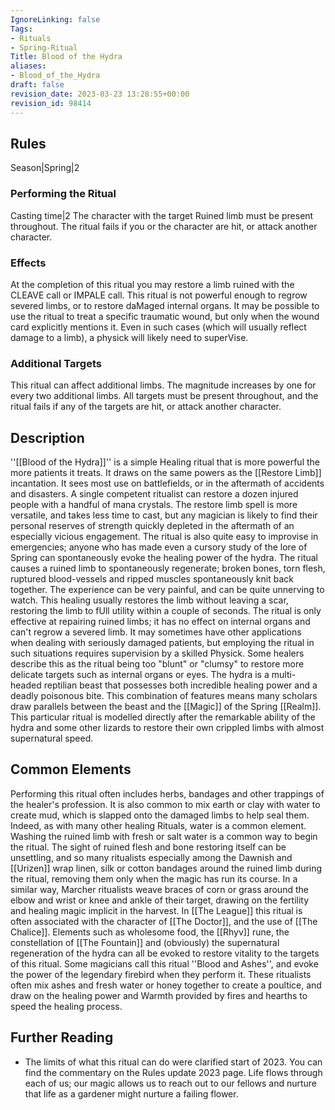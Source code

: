 ```yaml
---
IgnoreLinking: false
Tags:
- Rituals
- Spring-Ritual
Title: Blood of the Hydra
aliases:
- Blood_of_the_Hydra
draft: false
revision_date: 2023-03-23 13:28:55+00:00
revision_id: 98414
---
```


## Rules
Season|Spring|2
### Performing the Ritual
Casting time|2 The character with the target Ruined limb must be present throughout. 
The ritual fails if you or the character are hit, or attack another character.
### Effects
At the completion of this ritual you may restore a limb ruined with the CLEAVE call or IMPALE call.
This ritual is not powerful enough to regrow severed limbs, or to restore daMaged internal organs. It may be possible to use the ritual to treat a specific traumatic wound, but only when the wound card explicitly mentions it. Even in such cases (which will usually reflect damage to a limb), a physick will likely need to superVise.
### Additional Targets
This ritual can affect additional limbs. The magnitude increases by one for every two additional limbs. All targets must be present throughout, and the ritual fails if any of the targets are hit, or attack another character.
## Description
''[[Blood of the Hydra]]'' is a simple Healing ritual that is more powerful the more patients it treats. It draws on the same powers as the [[Restore Limb]] incantation. It sees most use on battlefields, or in the aftermath of accidents and disasters. A single competent ritualist can restore a dozen injured people with a handful of mana crystals.
The restore limb spell is more versatile, and takes less time to cast, but any magician is likely to find their personal reserves of strength quickly depleted in the aftermath of an especially vicious engagement. The ritual is also quite easy to improvise in emergencies; anyone who has made even a cursory study of the lore of Spring can spontaneously evoke the healing power of the hydra.
The ritual causes a ruined limb to spontaneously regenerate; broken bones, torn flesh, ruptured blood-vessels and ripped muscles spontaneously knit back together. The experience can be very painful, and can be quite unnerving to watch. This healing usually restores the limb without leaving a scar, restoring the limb to fUll utility within a couple of seconds.
The ritual is only effective at repairing ruined limbs; it has no effect on internal organs and can't regrow a severed limb. It may sometimes have other applications when dealing with seriously damaged patients, but employing the ritual in such situations requires supervision by a skilled Physick. Some healers describe this as the ritual being too "blunt" or "clumsy" to restore more delicate targets such as internal organs or eyes.
The hydra is a multi-headed reptilian beast that possesses both incredible healing power and a deadly poisonous bite. This combination of features means many scholars draw parallels between the beast and the [[Magic]] of the Spring [[Realm]]. This particular ritual is modelled directly after the remarkable ability of the hydra and some other lizards to restore their own crippled limbs with almost supernatural speed.
## Common Elements
Performing this ritual often includes herbs, bandages and other trappings of the healer's profession. It is also common to mix earth or clay with water to create mud, which is slapped onto the damaged limbs to help seal them. Indeed, as with many other healing Rituals, water is a common element. Washing the ruined limb with fresh or salt water is a common way to begin the ritual. 
The sight of ruined flesh and bone restoring itself can be unsettling, and so many ritualists especially among the Dawnish and [[Urizen]] wrap linen, silk or cotton bandages around the ruined limb during the ritual, removing them only when the magic has run its course. In a similar way, Marcher ritualists weave braces of corn or grass around the elbow and wrist or knee and ankle of their target, drawing on the fertility and healing magic implicit in the harvest. In [[The League]] this ritual is often associated with the character of [[The Doctor]], and the use of [[The Chalice]].
Elements such as wholesome food, the [[Rhyv]] rune, the constellation of [[The Fountain]] and (obviously) the supernatural regeneration of the hydra can all be evoked to restore vitality to the targets of this ritual. 
Some magicians call this ritual ''Blood and Ashes'', and evoke the power of the legendary firebird when they perform it. These ritualists often mix ashes and fresh water or honey together to create a poultice, and draw on the healing power and Warmth provided by fires and hearths to speed the healing process.
## Further Reading
* The limits of what this ritual can do were clarified start of 2023. You can find the commentary on the Rules update 2023 page.
Life flows through each of us; our magic allows us to reach out to our fellows and nurture that life as a gardener might nurture a failing flower.